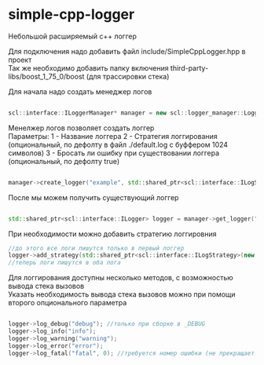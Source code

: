 # simple-cpp-logger
Небольшой расширяемый c++ логгер

Для подключения надо добавить файл include/SimpleCppLogger.hpp в проект    
Так же необходимо добавить папку включения third-party-libs/boost_1_75_0/boost (для трассировки стека)

Для начала надо создать менеджер логов

```cpp

scl::interface::ILoggerManager* manager = new scl::logger_manager::LoggerManager();

```

Менелжер логов позволяет создать логгер    
Параметры:
1 - Название логгера
2 - Стратегия логгирования (опциональный, по дефолту в файл ./default.log с буффером 1024 символов)
3 - Бросать ли ошибку при существовании логгера (опциональный, по дефолту true)

```cpp

manager->create_logger("example", std::shared_ptr<scl::interface::ILogStrategy>(new scl::strategy::FileLogStrategy("./example.log", 0)));

```

После мы можем получить существующий логгер

```cpp

std::shared_ptr<scl::interface::ILogger> logger = manager->get_logger("example");

```

При необходимости можно добавить стратегию логгировния

```cpp
//до этого все логи пишутся только в первый логгер
logger->add_strategy(std::shared_ptr<scl::interface::ILogStrategy>(new scl::strategy::ConsoleLogStrategy(0)));
//теперь логи пишутся в оба лога

```

Для логгирования доступны несколько методов, с возможностью вывода стека вызовов   
Указать необходимость вывода стека вызовов можно при помощи второго опционального параметра

```cpp

logger->log_debug("debug"); //только при сборке в _DEBUG
logger->log_info("info");
logger->log_warning("warning");
logger->log_error("error");
logger->log_fatal("fatal", 0); //требуется номер ошибки (не прекращает работу программы, только для дополнительной идентификации)

```